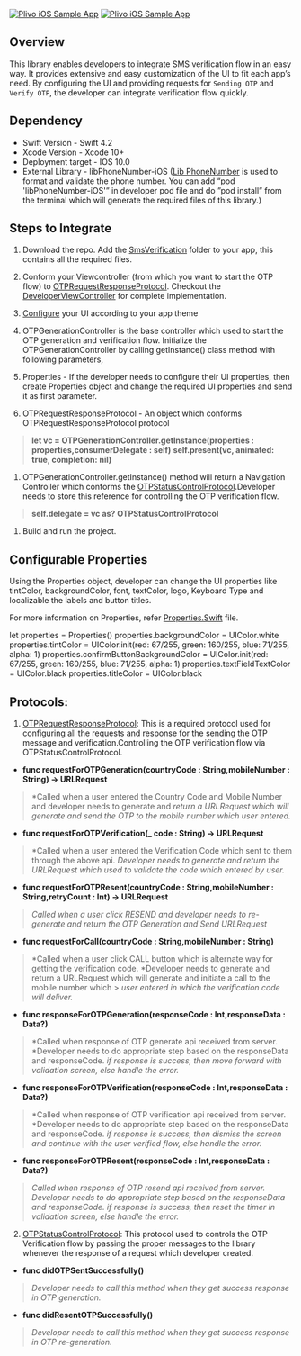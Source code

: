[![Plivo iOS Sample App](https://s3-eu-west-1.amazonaws.com/tpd/logos/573065630000ff00058c9b88/0x0.png)](https://www.plivo.com) [![Plivo iOS Sample App](https://s3-eu-west-1.amazonaws.com/tpd/logos/573065630000ff00058c9b88/0x0.png)](https://www.plivo.com)

## Overview
This library enables developers to integrate SMS verification flow in an easy way. It provides extensive and easy customization of the UI to fit each app’s need. By configuring the UI and providing requests for `Sending OTP` and `Verify OTP`, the developer can integrate verification flow quickly.

## Dependency 

- Swift Version            -     Swift 4.2
- Xcode Version            -     Xcode 10+
- Deployment target        -     IOS 10.0
- External Library         -     libPhoneNumber-iOS 
([Lib PhoneNumber](https://github.com/iziz/libPhoneNumber-iOS) is used to format and validate the phone number.
You can add “pod 'libPhoneNumber-iOS'” in developer pod file and do ”pod install” from the terminal which will generate the required files of this library.)

## Steps to Integrate

1. Download the repo. Add the [SmsVerification](https://github.com/Ankish/SMSVerify/tree/master/SmsVerification) folder to your app, this contains all the required files.
1. Conform your Viewcontroller (from which you want to start the OTP flow) to [OTPRequestResponseProtocol](https://github.com/Ankish/SMSVerify/blob/master/SmsVerification/Protocol/OTPRequestResponseProtocol.swift). Checkout the [DeveloperViewController](https://github.com/Ankish/SMSVerify/blob/master/DeveloperViewController.swift) for complete implementation.
1. [Configure](https://github.com/Ankish/SMSVerify/blob/master/readme.md#configurable-properties) your UI according to your app theme
1. OTPGenerationController is the base controller which used to start the OTP generation and verification flow. Initialize the OTPGenerationController by calling getInstance() class method with following parameters,

1. Properties - If the developer needs to configure their UI properties, then create Properties object and change the required UI properties and send it as first parameter.
1. OTPRequestResponseProtocol - An object which conforms OTPRequestResponseProtocol protocol 


> **let vc = OTPGenerationController.getInstance(properties : properties,consumerDelegate : self)**
> **self.present(vc, animated: true, completion: nil)**

1. OTPGenerationController.getInstance() method will return a Navigation Controller which conforms the [OTPStatusControlProtocol](https://github.com/Ankish/SMSVerify/blob/master/SmsVerification/Protocol/OTPStatusControlProtocol.swift).Developer needs to store this reference for controlling the OTP verification flow.

> **self.delegate = vc as? OTPStatusControlProtocol**

1. Build and run the project.

## Configurable Properties

Using the Properties object, developer can change the UI properties like tintColor, backgroundColor, font, textColor,  logo, Keyboard Type and localizable the labels and button titles.

For more information on Properties, refer [Properties.Swift](https://github.com/Ankish/SMSVerify/blob/master/SmsVerification/Helper%20Classes/Properties.swift) file.

let properties = Properties()
properties.backgroundColor = UIColor.white
properties.tintColor = UIColor.init(red: 67/255, green: 160/255, blue: 71/255, alpha: 1)
properties.confirmButtonBackgroundColor = UIColor.init(red: 67/255, green: 160/255, blue: 71/255, alpha: 1)
properties.textFieldTextColor = UIColor.black
properties.titleColor = UIColor.black


## Protocols:

1. [OTPRequestResponseProtocol](https://github.com/Ankish/SMSVerify/blob/master/SmsVerification/Protocol/OTPRequestResponseProtocol.swift): This is a required protocol used for configuring all the requests and response for the sending the OTP message and verification.Controlling the OTP verification flow via OTPStatusControlProtocol.

- **func requestForOTPGeneration(countryCode : String,mobileNumber : String) -> URLRequest**
> *Called when a user entered the Country Code and Mobile Number and developer needs to generate and 
> *return a URLRequest which will generate and send the OTP to the mobile number which user entered.*


- **func requestForOTPVerification(_ code : String) -> URLRequest**
> *Called when a user entered the Verification Code which sent to them through the above api.
> *Developer needs to generate and return the URLRequest which used to validate the code which entered by user.*


- **func requestForOTPResent(countryCode : String,mobileNumber : String,retryCount : Int) -> URLRequest**
> *Called when a user click RESEND and developer needs to re-generate and return the OTP Generation and Send URLRequest*


- **func requestForCall(countryCode : String,mobileNumber : String)**
> *Called when a user click CALL button which is alternate way for getting the verification code.
> *Developer needs to generate and return a URLRequest which will generate and initiate a call to the mobile number which               > *user entered in which the verification code will deliver.*


- **func responseForOTPGeneration(responseCode : Int,responseData : Data?)**
> *Called when response of OTP generate api received from server.
> *Developer needs to do appropriate step based on the responseData and responseCode.
> *if response is success, then move forward with validation screen, else handle the error.*


- **func responseForOTPVerification(responseCode : Int,responseData : Data?)**
> *Called when response of OTP verification api received from server.
> *Developer needs to do appropriate step based on the responseData and responseCode.
> *if response is success, then dismiss the screen and continue with the user verified flow, else handle the error.*


- **func responseForOTPResent(responseCode : Int,responseData : Data?)**
> *Called when response of OTP resend api received from server.*
> *Developer needs to do appropriate step based on the responseData and responseCode.*
> *if response is success, then reset the timer in validation screen, else handle the error.*


2. [OTPStatusControlProtocol](https://github.com/Ankish/SMSVerify/blob/master/SmsVerification/Protocol/OTPStatusControlProtocol.swift): This protocol used to controls the OTP Verification flow by passing the proper messages to the library whenever the response of a request which developer created.

- **func didOTPSentSuccessfully()**
> *Developer needs to call this method when they get success response in OTP generation.*


- **func didResentOTPSuccessfully()**
> *Developer needs to call this method when they get success response in OTP re-generation.*

